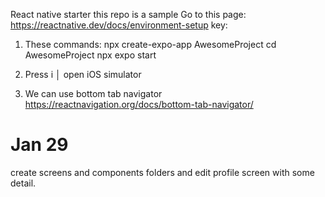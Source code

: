 React native starter
this repo is a sample
Go to this page: 
https://reactnative.dev/docs/environment-setup
key:
1. These commands:
npx create-expo-app AwesomeProject
cd AwesomeProject
npx expo start

2. Press i │ open iOS simulator

3. We can use bottom tab navigator
https://reactnavigation.org/docs/bottom-tab-navigator/

# Jan 29 
create screens and components folders and edit profile screen with some detail. 

